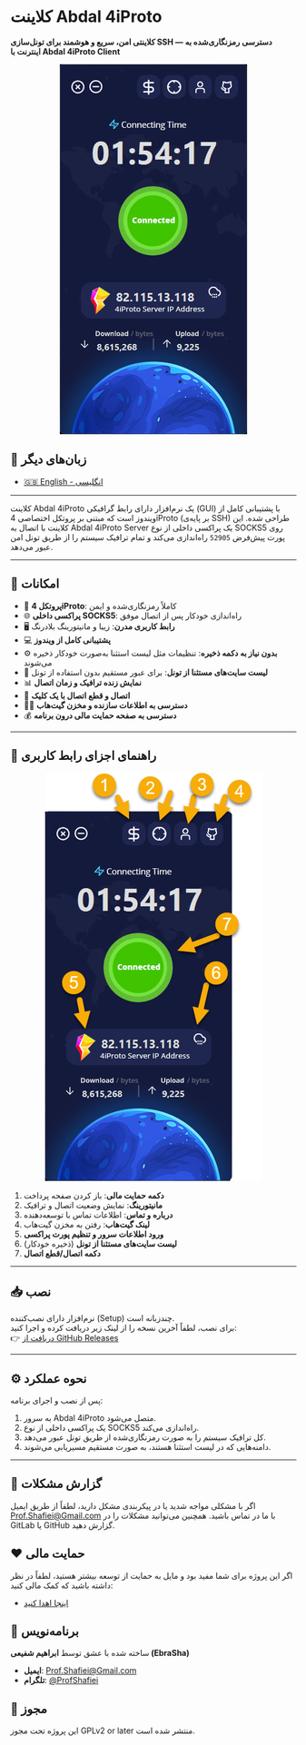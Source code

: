 
# کلاینت Abdal 4iProto

**کلاینتی امن، سریع و هوشمند برای تونل‌سازی SSH — دسترسی رمزنگاری‌شده به اینترنت با Abdal 4iProto Client**

<div align="center">
  <img src="shot.jpg" alt="Abdal 4iProto Client"  >
</div>

## 📘 زبان‌های دیگر

- [🇬🇧 English - انگلیسی](README.md)

---

کلاینت Abdal 4iProto یک نرم‌افزار دارای رابط گرافیکی (GUI) با پشتیبانی کامل از ویندوز است که مبتنی بر پروتکل اختصاصی 4iProto (بر پایه‌ی SSH) طراحی شده. این کلاینت با اتصال به Abdal 4iProto Server یک پراکسی داخلی از نوع SOCKS5 روی پورت پیش‌فرض `52905` راه‌اندازی می‌کند و تمام ترافیک سیستم را از طریق تونل امن عبور می‌دهد.

---

## 🚀 امکانات

- 🔐 **پروتکل 4iProto**: کاملاً رمزنگاری‌شده و ایمن
- 🌐 **پراکسی داخلی SOCKS5**: راه‌اندازی خودکار پس از اتصال موفق
- 🖥️ **رابط کاربری مدرن**: زیبا و مانیتورینگ بلادرنگ
- 💻 **پشتیبانی کامل از ویندوز**
- ⚙️ **بدون نیاز به دکمه ذخیره**: تنظیمات مثل لیست استثنا به‌صورت خودکار ذخیره می‌شوند
- 🚫 **لیست سایت‌های مستثنا از تونل**: برای عبور مستقیم بدون استفاده از تونل
- 📊 **نمایش زنده ترافیک و زمان اتصال**
- 🔄 **اتصال و قطع اتصال با یک کلیک**
- 👨‍💻 **دسترسی به اطلاعات سازنده و مخزن گیت‌هاب**
- 💰 **دسترسی به صفحه حمایت مالی درون برنامه**

---

## 🧩 راهنمای اجزای رابط کاربری

<div align="center">
  <img src="help.png" alt="Abdal 4iProto Client"  >
</div>

1. **دکمه حمایت مالی**: باز کردن صفحه پرداخت  
2. **مانیتورینگ**: نمایش وضعیت اتصال و ترافیک  
3. **درباره و تماس**: اطلاعات تماس با توسعه‌دهنده  
4. **لینک گیت‌هاب**: رفتن به مخزن گیت‌هاب  
5. **ورود اطلاعات سرور و تنظیم پورت پراکسی**  
6. **لیست سایت‌های مستثنا از تونل** (ذخیره خودکار)  
7. **دکمه اتصال/قطع اتصال**  

---

## 📥 نصب

نرم‌افزار دارای نصب‌کننده (Setup) چندزبانه است.  
برای نصب، لطفاً آخرین نسخه را از لینک زیر دریافت کرده و اجرا کنید:  
👉 [دریافت از GitHub Releases](https://github.com/ebrasha/abdal-4iproto-client/releases)

--- 


## ⚙️ نحوه عملکرد

پس از نصب و اجرای برنامه:

1. به سرور Abdal 4iProto متصل می‌شود.
2. یک پراکسی داخلی از نوع SOCKS5 راه‌اندازی می‌کند.
3. کل ترافیک سیستم را به صورت رمزنگاری‌شده از طریق تونل عبور می‌دهد.
4. دامنه‌هایی که در لیست استثنا هستند، به صورت مستقیم مسیریابی می‌شوند.

---
 


## 🐛 گزارش مشکلات
اگر با مشکلی مواجه شدید یا در پیکربندی مشکل دارید، لطفاً از طریق ایمیل Prof.Shafiei@Gmail.com با ما در تماس باشید. همچنین می‌توانید مشکلات را در GitLab یا GitHub گزارش دهید.

## ❤️ حمایت مالی
اگر این پروژه برای شما مفید بود و مایل به حمایت از توسعه بیشتر هستید، لطفاً در نظر داشته باشید که کمک مالی کنید:
- [اینجا اهدا کنید](https://alphajet.ir/abdal-donation)

## 🤵 برنامه‌نویس
ساخته شده با عشق توسط **ابراهیم شفیعی (EbraSha)**
- **ایمیل**: Prof.Shafiei@Gmail.com
- **تلگرام**: [@ProfShafiei](https://t.me/ProfShafiei)

## 📜 مجوز
این پروژه تحت مجوز GPLv2 or later منتشر شده است.
